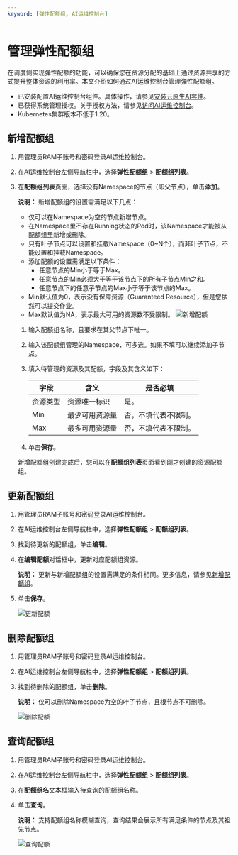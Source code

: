 ```yaml
---
keyword: [弹性配额组, AI运维控制台]
---
```


# 管理弹性配额组

在调度侧实现弹性配额的功能，可以确保您在资源分配的基础上通过资源共享的方式提升整体资源的利用率。本文介绍如何通过AI运维控制台管理弹性配额组。

-   已安装配置AI运维控制台组件。具体操作，请参见[安装云原生AI套件](/cn.zh-CN/云原生AI用户指南/环境准备/安装云原生AI套件.md)。
-   已获得系统管理授权。关于授权方法，请参见[访问AI运维控制台](/cn.zh-CN/云原生AI用户指南/AI控制台使用指南/运维/访问AI运维控制台.md)。
-   Kubernetes集群版本不低于1.20。

## 新增配额组

1.  用管理员RAM子账号和密码登录AI运维控制台。

2.  在AI运维控制台左侧导航栏中，选择**弹性配额组** \> **配额组列表**。

3.  在**配额组列表**页面，选择没有Namespace的节点（即父节点），单击**添加**。

    **说明：** 新增配额组的设置需满足以下几点：

    -   仅可以在Namespace为空的节点新增节点。
    -   在Namespace里不存在Running状态的Pod时，该Namespace才能被从配额组里新增或删除。
    -   只有叶子节点可以设置和挂载Namespace（0~N个），而非叶子节点，不能设置和挂载Namespace。
    -   添加配额的设置需满足以下条件：
        -   任意节点的Min小于等于Max。
        -   任意节点的Min必须大于等于该节点下的所有子节点Min之和。
        -   任意节点下的任意子节点的Max小于等于该节点的Max。
    -   Min默认值为0，表示没有保障资源（Guaranteed Resource），但是您依然可以提交作业。
    -   Max默认值为NA，表示最大可用的资源数不受限制。
    ![新增配额](https://static-aliyun-doc.oss-accelerate.aliyuncs.com/assets/img/zh-CN/7591491261/p277258.png)

    1.  输入配额组名称，且要求在其父节点下唯一。

    2.  输入该配额组管理的Namespace，可多选。如果不填可以继续添加子节点。

    3.  填入待管理的资源及其配额，字段及其含义如下：

        |字段|含义|是否必填|
        |--|--|----|
        |资源类型|资源唯一标识|是。|
        |Min|最少可用资源量|否，不填代表不限制。|
        |Max|最多可用资源量|否，不填代表不限制。|

    4.  单击**保存**。

    新增配额组创建完成后，您可以在**配额组列表**页面看到刚才创建的资源配额组。


## 更新配额组

1.  用管理员RAM子账号和密码登录AI运维控制台。

2.  在AI运维控制台左侧导航栏中，选择**弹性配额组** \> **配额组列表**。

3.  找到待更新的配额组，单击**编辑**。

4.  在**编辑配额**对话框中，更新对应配额组资源。

    **说明：** 更新与新增配额组的设置需满足的条件相同。更多信息，请参见[新增配额组](#section_9ty_zvs_82m)。

5.  单击**保存**。

    ![更新配额](https://static-aliyun-doc.oss-accelerate.aliyuncs.com/assets/img/zh-CN/7591491261/p277262.png)


## 删除配额组

1.  用管理员RAM子账号和密码登录AI运维控制台。

2.  在AI运维控制台左侧导航栏中，选择**弹性配额组** \> **配额组列表**。

3.  找到待删除的配额组，单击**删除**。

    **说明：** 仅可以删除Namespace为空的叶子节点，且根节点不可删除。

    ![删除配额](https://static-aliyun-doc.oss-accelerate.aliyuncs.com/assets/img/zh-CN/7591491261/p277265.png)


## 查询配额组

1.  用管理员RAM子账号和密码登录AI运维控制台。

2.  在AI运维控制台左侧导航栏中，选择**弹性配额组** \> **配额组列表**。

3.  在**配额组名**文本框输入待查询的配额组名称。

4.  单击**查询**。

    **说明：** 支持配额组名称模糊查询，查询结果会展示所有满足条件的节点及其祖先节点。

    ![查询配额](https://static-aliyun-doc.oss-accelerate.aliyuncs.com/assets/img/zh-CN/8591491261/p277267.png)


